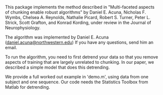 This package implements the method described in "Multi-faceted aspects of 
chunking enable robust algorithms" by Daniel E. Acuna, Nicholas F. Wymbs,
Chelsea A. Reynolds, Nathalie Picard, Robert S. Turner, Peter L. Strick,
Scott Grafton, and Konrad Kording, under review in the Journal of
Neurophysiology.

The algorithm was implemented by Daniel E. Acuna (daniel.acuna@northwestern.edu)
If you have any questions, send him an email.

To run the algorithm, you need to first detrend your data so that you remove
aspects of training that are largely unrelated to chunking. In our paper,
we described a simple model that does this detrending.

We provide a full worked out example in 'demo.m', using data from one subject and
one sequence. Our code needs the Statistics Toolbox from Matlab for
detrending.
